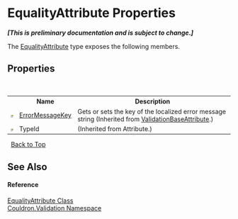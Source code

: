 # EqualityAttribute Properties
 _**\[This is preliminary documentation and is subject to change.\]**_

The <a href="T_Couldron_Validation_EqualityAttribute">EqualityAttribute</a> type exposes the following members.


## Properties
&nbsp;<table><tr><th></th><th>Name</th><th>Description</th></tr><tr><td>![Public property](media/pubproperty.gif "Public property")</td><td><a href="P_Couldron_Validation_ValidationBaseAttribute_ErrorMessageKey">ErrorMessageKey</a></td><td>
Gets or sets the key of the localized error message string
 (Inherited from <a href="T_Couldron_Validation_ValidationBaseAttribute">ValidationBaseAttribute</a>.)</td></tr><tr><td>![Public property](media/pubproperty.gif "Public property")</td><td>TypeId</td><td> (Inherited from Attribute.)</td></tr></table>&nbsp;
<a href="#equalityattribute-properties">Back to Top</a>

## See Also


#### Reference
<a href="T_Couldron_Validation_EqualityAttribute">EqualityAttribute Class</a><br /><a href="N_Couldron_Validation">Couldron.Validation Namespace</a><br />